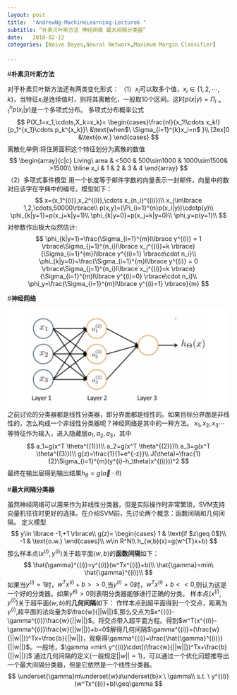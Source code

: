 ```yaml
---
layout: post
title:  "AndrewNg-MachineLearning-Lecture6 "
subtitle: “朴素贝叶斯方法 神经网络 最大间隔分类器”
date:   2018-02-12
categories: [Naive Bayes,Neural Network,Maximum Margin Classifier]

---
```

<script type="text/x-mathjax-config"> MathJax.Hub.Config({ tex2jax: {inlineMath: [['$','$'],['\\(','\\)']]} }); </script> <script type="text/javascript" async src="https://cdn.mathjax.org/mathjax/latest/MathJax.js?config=TeX-MML-AM_CHTML"> </script>

#**朴素贝叶斯方法**

对于朴素贝叶斯方法还有两类变化形式：
（1）$x_i$可以取多个值，$x_i\in \lbrace 1,2,\cdots,k\rbrace$，当特征$x_i$是连续值时，则将其离散化，一般取10个区间。这时$p(x|y)=\Pi_{i=1}^{n}p(x_i|y)$是一个多项式分布。
多项式分布概率公式
$$
P(X_1=x_1,\cdots,X_k=x_k)=
\begin{cases}\frac{n!}{x_1!\cdots x_k!}{p_1^{x_1}\cdots p_k^{x_k}}\ &\text{when$\ \Sigma_{i=1}^{k}x_i=n$ }\\
[2ex]0 &\text{o.w.}
\end{cases}
$$
离散化举例:将住房面积这个特征划分为离散的数值
$$
\begin{array}{c|c}
Living\ area & <500 & 500\sim1000 & 1000\sim1500& >1500\\
\hline
 x_i & 1 & 2 & 3 & 4
\end{array}
$$
（2）多项式事件模型
用一个长度等于邮件字数的向量表示一封邮件，向量中的数对应该字在字典中的编号。模型如下：
$$
x=(x_1^{(i)},x_2^{(i)},\cdots x_{n_i}^{(i)})\\
x_j\in\lbrace 1,2,\cdots,50000\rbrace\\
p(x,y)=(\Pi_{i=1}^{n}p(x_i|y))\cdotp(y)\\
\phi_{k|y=1}=p(x_j=k|y=1)\\
\phi_{k|y=0}=p(x_j=k|y=0)\\
\phi_y=p(y=1)\\
$$
对参数作出极大似然估计:
$$
\phi_{k|y=1}=\frac{\Sigma_{i=1}^{m}I\lbrace y^{(i)} = 1 \rbrace\Sigma_{j=1}^{n_i}I\lbrace x_j^{(i)}=k \rbrace}{\Sigma_{i=1}^{m}I\lbrace y^{(i)=1} \rbrace\cdot n_i}\\
\phi_{k|y=0}=\frac{\Sigma_{i=1}^{m}I\lbrace y^{(i)} = 0 \rbrace\Sigma_{j=1}^{n_i}I\lbrace x_j^{(i)}=k \rbrace}{\Sigma_{i=1}^{m}I\lbrace y^{(i)=0} \rbrace\cdot n_i}\\
\phi_y=\frac{\Sigma_{i=1}^{m}I\lbrace y^{(i)=1} \rbrace}{m}
$$

#**神经网络**

![](https://raw.githubusercontent.com/NjuOwen/NjuOwen.github.io/master/img/2018-02-12-AndrewNg-MachineLearning-lec6/%E7%A5%9E%E7%BB%8F%E7%BD%91%E7%BB%9C.png)
之前讨论的分类器都是线性分类器，即分界面都是线性的。如果目标分界面是非线性的，怎么构成一个非线性分类器呢？神经网络是其中的一种方法。
$x_1,x_2,x_3\cdots$等特征作为输入，进入隐藏层$a_1,a_2,a_3$，其中
$$
a_1=g(x^T \theta^{(1)})\\
a_2=g(x^T \theta^{(2)})\\
a_3=g(x^T \theta^{(3)})\\
g(z)=\frac{1}{1+e^{-z}}\\
J(\theta)=\frac{1}{2}\Sigma_{i=1}^{m}(y^{i}-h_\theta(x^{(i)}))^2
$$
最终在输出层得到输出结果$h_{\theta}=g(\overrightarrow{a}\cdot\theta)$

#**最大间隔分类器**

虽然神经网络可以用来作为非线性分类器，但是实际操作时非常繁琐，SVM支持向量机往往时更好的选择。在介绍SVM前，先讨论两个概念：函数间隔和几何间隔。
定义模型
$$
y\in \lbrace -1,+1 \rbrace\\
g(z)=
\begin{cases}
1 & \text{if $z\geq 0$}\\
-1 & \text{o.w.}
\end{cases}\\
w\in R^N\\
h_{w,b}(x)=g(w^{T}x+b)
$$
那么样本点$(x^{(i)},y^{(i)})$关于超平面$(w,b)$的**函数间隔**如下：
$$
\hat{\gamma}^{(i)}=y^{(i)}(w^Tx^{(i)}+b)\\
\hat{\gamma}=min\ \hat{\gamma}^{(i)}\\
$$
如果当$y^{(i)}=1$时，$w^Tx^{(i)}+b>>0$,当$y^{(i)}=0$时，$w^Tx^{(i)}+b<<0$,则认为这是一个好的分类器。如果$\hat{\gamma}^{(i)}>0$则表明分类器能够进行正确的分类。
样本点$(x^{(i)},y^{(i)})$关于超平面$(w,b)$的**几何间隔**如下：
作样本点到超平面得到一个交点，距离为$\gamma^{(i)}$,超平面的法向量为$\frac{w}{||w||}$,那么交点为$x^{(i)}-\gamma^{(i)}\frac{w}{||w||}$。将交点带入超平面方程。得到$w^T(x^{(i)}-\gamma^{(i)}\frac{w}{||w||})+b=0$解得几何间隔$\gamma^{(i)}=(\frac{w}{||w||})^Tx+\frac{b}{||w||}，观察得\gamma^{(i)}=\frac{\hat{\gamma}^{(i)}}{||w||}$。一般地，$\gamma =min\ y^{(i)}\cdot[(\frac{w}{||w||})^Tx+\frac{b}{||w||}]$
通过几何间隔的定义(一般规定$||w||=1$)，可以通过一个优化问题推导出一个最大间隔分类器，但是它依然是一个线性分类器。
$$
\underset{\gamma}m\underset{w}a\underset{b}x \ \gamma\\
s.t. \ y^{(i)}(w^Tx^{(i)}+b)\geq\gamma
$$
